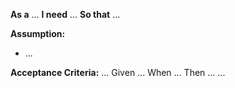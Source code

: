 **As a** ...
**I need** ...
**So that** ...

**Assumption:**
* ...

**Acceptance Criteria:**
...
Given ...
When ...
Then ...
...
